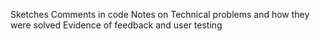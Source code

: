 Sketches
Comments in code
Notes on Technical problems and how they were solved
Evidence of feedback and user testing

